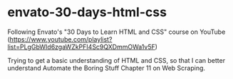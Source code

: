 # envato-30-days-html-css
Following Envato's "30 Days to Learn HTML and CSS" course on YouTube (https://www.youtube.com/playlist?list=PLgGbWId6zgaWZkPFI4Sc9QXDmmOWa1v5F)

Trying to get a basic understanding of HTML and CSS, so that I can better understand Automate the Boring Stuff Chapter 11 on Web Scraping.
